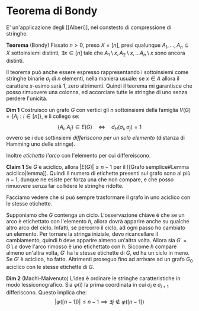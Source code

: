 # Teorema di Bondy

E' un'applicazione degli [[Alberi]], nel constesto di compressione di stringhe.

**Teorema** (Bondy)
Fissato $n>0$, preso $X = [n]$, presi qualunque $A_1,\dots,A_n \subseteq X$ sottoinsiemi distinti, $\exists x \in [n]$ tale che $A_1\setminus x, A_2\setminus x, \dots A_n\setminus x$ sono ancora distinti.

Il teorema può anche essere espresso rappresentando i sottoinsiemi come stringhe binarie $\sigma_i$ di $n$ elementi, nella maniera usuale: se $x \in A$ allora il carattere $x$-esimo sarà $1$, zero altrimenti. Quindi il teorema mi garantisce che posso rimuovere una colonna, ed accorciare tutte le stringhe di uno senza perdere l'unicità.

**Dim 1** Costruisco un grafo $G$ con vertici gli $n$ sottoinsiemi della famiglia $V(G) = \{A_i : i \in [n]\}$, e li collego se:
$$
\{A_i, A_j\} \in E(G) \quad\iff\quad d_H(\sigma_i, \sigma_j) = 1
$$
ovvero se i due sottinsiemi _differiscono per un solo elemento_ (distanza di Hamming uno delle stringe).

Inoltre _etichetto l'arco_ con l'elemento per cui differeiscono.

**Claim 1** Se $G$ è aciclico, allora $|E(G)| \leq n-1$ per il [[Grafo semplice#Lemma aciclico|lemma]]. Quindi il numero di etichette presenti sul grafo sono al più $n-1$, dunque ne esiste per forza una che non compare, e che posso rimuovere senza far collidere le stringhe ridotte.

Facciamo vedere che si può sempre trasformare il grafo in uno aciclico con le stesse etichette.

Supponiamo che $G$ contenga un ciclo. L'osservazione chiave è che se un arco è etichettato con l'elemento $h$, allora dovrà apparire anche su qualche altro arco del ciclo. Infatti, se percorro il ciclo, ad ogni passo ho cambiato un elemento. Per tornare la stringa iniziale, devo ricancellare il cambiamento, quindi $h$ deve apparire almeno un'altra volta.
Allora sia $G' = G \setminus e$ dove l'arco rimosso è uno etichettato con $h$. Siccome $h$ compare almeno un'altra volta, $G'$ ha le stesse etichette di $G$, ed ha un ciclo in meno. 
Se $G'$ è aciclico, ho fatto. Altrimenti proseguo fino ad arrivare ad un grafo $G_0$ aciclico con le stesse etichette di $G$.

**Dim 2** (Machì-Malvenuto) L'idea è ordinare le stringhe caratteristiche in modo lessiconografico. Sia $\varphi(i)$ la prima coordinata in cui $\sigma_i$ e $\sigma_{i+1}$ differiscono. Questo implica che:
$$
|\varphi([n-1])| \leq n-1 \implies \exists j \notin \varphi([n-1])
$$
